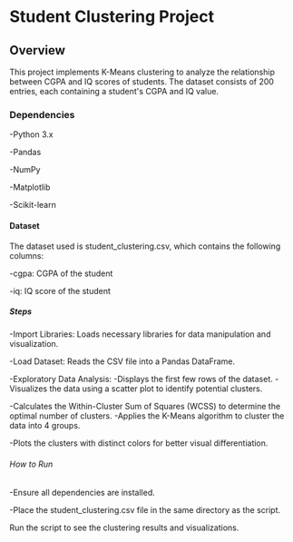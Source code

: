 # Student Clustering Project
## Overview
This project implements K-Means clustering to analyze the relationship between CGPA and IQ scores of students. The dataset consists of 200 entries, each containing a student's CGPA and IQ value.

### Dependencies

-Python 3.x

-Pandas

-NumPy

-Matplotlib

-Scikit-learn

#### Dataset
The dataset used is student_clustering.csv, which contains the following columns:


-cgpa: CGPA of the student

-iq: IQ score of the student

##### Steps

-Import Libraries: Loads necessary libraries for data manipulation and visualization.

-Load Dataset: Reads the CSV file into a Pandas DataFrame.

-Exploratory Data Analysis:
-Displays the first few rows of the dataset.
-Visualizes the data using a scatter plot to identify potential clusters.

-Calculates the Within-Cluster Sum of Squares (WCSS) to determine the optimal number of clusters.
-Applies the K-Means algorithm to cluster the data into 4 groups.


-Plots the clusters with distinct colors for better visual differentiation.


###### How to Run

-Ensure all dependencies are installed.

-Place the student_clustering.csv file in the same directory as the script.

Run the script to see the clustering results and visualizations.


